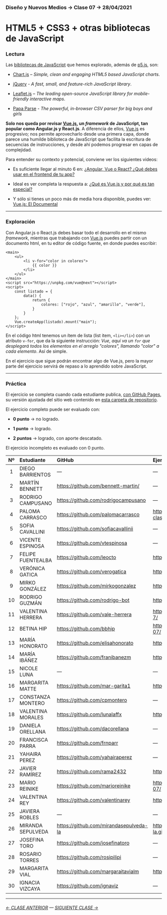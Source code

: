 ### Diseño y Nuevos Medios → Clase 07 → 28/04/2021

# HTML5 + CSS3 + otras bibliotecas de JavaScript

### Lectura

Las [bibliotecas de JavaScript](https://en.wikipedia.org/wiki/List_of_JavaScript_libraries) que hemos explorado, además de [p5.js](https://p5js.org/es/), son:

- [Chart.js](https://www.chartjs.org/) – *Simple, clean and engaging HTML5 based JavaScript charts*.

- [jQuery](https://jquery.com/) - *A fast, small, and feature-rich JavaScript library*.

- [Leaflet.js](https://leafletjs.com/) – *The leading open-source JavaScript library for mobile-friendly interactive maps*.

- [Papa Parse](https://www.papaparse.com/) - *The powerful, in-browser CSV parser for big boys and girls*

**Solo nos queda por revisar [Vue.js](https://v3.vuejs.org/), un *framework* de JavaScript, tan popular como Angular.js y React.js**. A diferencia de ellos, [Vue.js](https://v3.vuejs.org/) es progresivo; nos permite aprovecharlo desde una primera capa, donde parece una humilde biblioteca de JavaScript que facilita la escritura de secuencias de instrucciones, y desde ahí podemos progresar en capas de complejidad.

Para entender su contexto y potencial, conviene ver los siguientes videos: 

- Es suficiente llegar al minuto 6 en: [¿Angular, Vue o React? ¿Qué debes usar en el frontend de tu app?](https://www.youtube.com/watch?v=elkCexAWX5k)

- Ideal es ver completa la respuesta a: [¿Qué es Vue.js y por qué es tan especial?](https://www.youtube.com/watch?v=AqesL138vMA)

- Y sólo si tienes un poco más de media hora disponible, puedes ver: [Vue.js: El Documental](https://www.youtube.com/watch?v=OrxmtDw4pVI)

- - - - - - - - 

### Exploración

Con Angular.js o React.js debes basar todo el desarrollo en el mismo *framework*, mientras que trabajando con [Vue.js](https://v3.vuejs.org/) puedes partir con un documento html, en tu editor de código fuente, en donde puedes escribir:

```
<main>
    <ul>
        <li v-for="color in colores">
            {{ color }}
        </li>
    </ul>
</main>
<script src="https://unpkg.com/vue@next"></script>
<script>
    const listado = {
        data() {
            return {
                colores: ["rojo", "azul", "amarillo", "verde"],
            }
        }
    };
    Vue.createApp(listado).mount("main");
</script>
```

En el código html tenemos un ítem de lista (list item, `<li></li>`) con un atributo `v-for`, que da la siguiente instrucción: *Vue, aquí va un `for` que desplegará todos los elementos en el arreglo "colores", llamando "color" a cada elemento*. Así de simple.

En el ejercicio que sigue podrán encontrar algo de Vue.js, pero la mayor parte del ejercicio servirá de repaso a lo aprendido sobre JavaScript.

- - - - - - - 

### Práctica

El ejercicio se completa cuando cada estudiante publica, [con GitHub Pages](https://docs.github.com/es/free-pro-team@latest/github/working-with-github-pages/configuring-a-publishing-source-for-your-github-pages-site), su versión ajustada del sitio web contenido en [esta carpeta de repositorio](https://profesorfaco.github.io/dno037-2021/clase-07/).

El ejercicio completo puede ser evaluado con:

- **0 punto** → no logrado.

- **1 punto** → logrado.

- **2 puntos** → logrado, con aporte descatado.

El ejercicio incompleto es evaluado con 0 punto.

| Nº   | Estudiante      | GitHub    | Ejercicio clase-06 |
|:----:|:----------------|:----------|:-------------------|
| 1    | DIEGO BARRIENTOS | — | — |
| 2    | MARTÍN BENNETT | https://github.com/bennett-martin/ | — |
| 3    | RODRIGO CAMPUSANO | https://github.com/rodrigocampusano | — |
| 4    | PALOMA CARRASCO | https://github.com/palomacarrasco | https://palomacarrasco.github.io/dno037-clase-7/ |
| 5    | SOFIA CAVALLINI | https://github.com/sofiacavallinii | — |
| 6    | VICENTE ESPINOSA | https://github.com/vtespinosa | — |
| 7    | FELIPE FUENTEALBA | https://github.com/leocto | https://leocto.github.io/Nuevos_Medios-7/ |
| 8    | VERÓNICA GATICA | https://github.com/verogatica | https://verogatica.github.io/7clase_dno037/ |
| 9    | MIRKO GONZÁLEZ | https://github.com/mirkogonzalez | https://mirkogonzalez.github.io/clase_7/ |
| 10   | RODRIGO GUZMÁN | https://github.com/rodrigo-bot | https://rodrigo-bot.github.io/dno037-clase07/ |
| 11   | VALENTINA HERRERA | https://github.com/vale-herrera | https://vale-herrera.github.io/dno037-clase-7/ |
| 12   | BETINA HIP | https://github.com/bbhip | https://bbhip.github.io/dno-nuevos-medios-07/ |
| 13   | MARÍA HONORATO | https://github.com/elisahonorato | https://elisahonorato.github.io/clase07/ |
| 14   | MARÍA IBÁÑEZ | https://github.com/franibanezm | https://franibanezm.github.io/clase_07/ |
| 15   | NICOLE LUNA | — | — |
| 16   | MARGARITA MATTE | https://github.com/mar-garita1 | https://mar-garita1.github.io/clase-07/ |
| 17   | CONSTANZA MONTERO | https://github.com/cpmontero | — |
| 18   | VALENTINA MORALES | https://github.com/lunalaffx | https://lunalaffx.github.io/DNO037-clase7/ |
| 19   | DANIELA ORELLANA | https://github.com/dacorellana | — |
| 20   | FRANCISCA PARRA | https://github.com/frnparr | — |
| 21   | YAHAIRA PEREZ | https://github.com/yahairaperez | — |
| 22   | JAVIER RAMÍREZ | https://github.com/rama2432 | https://rama2432.github.io/DNO-clase7/ |
| 23   | MARIO REINIKE | https://github.com/marioreinike | https://marioreinike.github.io/dno037/clase-07/ |
| 24   | VALENTINA REY | https://github.com/valentinarey | https://valentinarey.github.io/clase_7/ |
| 25   | JAVIERA ROBLES | — | — |
| 26   | MIRANDA SEPULVEDA | https://github.com/mirandasepulveda-la | https://mirandasepulveda-la.github.io/intento.de.clase_7/ |
| 27   | JOSEFINA TORO | https://github.com/josefinatoro | — |
| 28   | ROSARIO TORRES | https://github.com/rosipilipi | — |
| 29   | MARGARITA VIAL | https://github.com/margaraitavialm | https://margaraitavialm.github.io/DNO_clase07/ |
| 30   | IGNACIA VIZCAYA | https://github.com/ignaviz | — |

- - - - - - - 

###### [← CLASE ANTERIOR](https://github.com/profesorfaco/dno037-2021/tree/main/clase-06) — [SIGUIENTE CLASE →](https://github.com/profesorfaco/dno037-2021/tree/main/clase-08)
